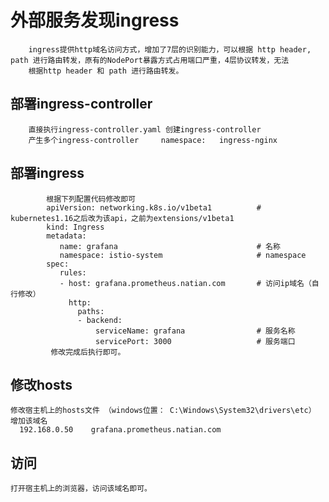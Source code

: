 # 外部服务发现ingress
        ingress提供http域名访问方式，增加了7层的识别能力，可以根据 http header, path 进行路由转发，原有的NodePort暴露方式占用端口严重，4层协议转发，无法
        根据http header 和 path 进行路由转发。
## 部署ingress-controller
        直接执行ingress-controller.yaml 创建ingress-controller  
        产生多个ingress-controller     namespace:   ingress-nginx
## 部署ingress
            根据下列配置代码修改即可
            apiVersion: networking.k8s.io/v1beta1          # kubernetes1.16之后改为该api，之前为extensions/v1beta1
            kind: Ingress
            metadata: 
               name: grafana                               # 名称   
               namespace: istio-system                     # namespace
            spec: 
               rules: 
               - host: grafana.prometheus.natian.com       # 访问ip域名（自行修改）
                 http:
                   paths: 
                   - backend: 
                       serviceName: grafana                # 服务名称
                       servicePort: 3000                   # 服务端口
             修改完成后执行即可。
## 修改hosts
    修改宿主机上的hosts文件 （windows位置： C:\Windows\System32\drivers\etc）
    增加该域名   
      192.168.0.50    grafana.prometheus.natian.com
## 访问
    打开宿主机上的浏览器，访问该域名即可。
